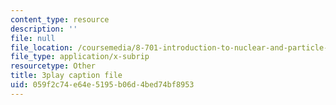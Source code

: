 ```yaml
---
content_type: resource
description: ''
file: null
file_location: /coursemedia/8-701-introduction-to-nuclear-and-particle-physics-fall-2020/059f2c74e64e5195b06d4bed74bf8953_LGm2fvo-M9g.vtt
file_type: application/x-subrip
resourcetype: Other
title: 3play caption file
uid: 059f2c74-e64e-5195-b06d-4bed74bf8953
---
```

